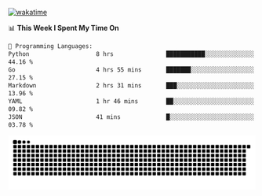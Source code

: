 [![wakatime](https://wakatime.com/badge/user/384f91c6-4eee-411f-8f3b-1b691f58a544.svg)](https://wakatime.com/@384f91c6-4eee-411f-8f3b-1b691f58a544)

<!--START_SECTION:waka-->
📊 **This Week I Spent My Time On** 

```text
💬 Programming Languages: 
Python                   8 hrs               ███████████░░░░░░░░░░░░░░   44.16 % 
Go                       4 hrs 55 mins       ███████░░░░░░░░░░░░░░░░░░   27.15 % 
Markdown                 2 hrs 31 mins       ███░░░░░░░░░░░░░░░░░░░░░░   13.96 % 
YAML                     1 hr 46 mins        ██░░░░░░░░░░░░░░░░░░░░░░░   09.82 % 
JSON                     41 mins             █░░░░░░░░░░░░░░░░░░░░░░░░   03.78 % 
```


<!--END_SECTION:waka-->

<picture>
  <source media="(prefers-color-scheme: dark)" srcset="https://raw.githubusercontent.com/fuwx295/fuwx295/output/github-contribution-grid-snake-dark.svg">
  <source media="(prefers-color-scheme: light)" srcset="https://raw.githubusercontent.com/fuwx295/fuwx295/output/github-contribution-grid-snake.svg">
  <img alt="github contribution grid snake animation" src="https://raw.githubusercontent.com/fuwx295/fuwx295/output/github-contribution-grid-snake.svg">
</picture>
